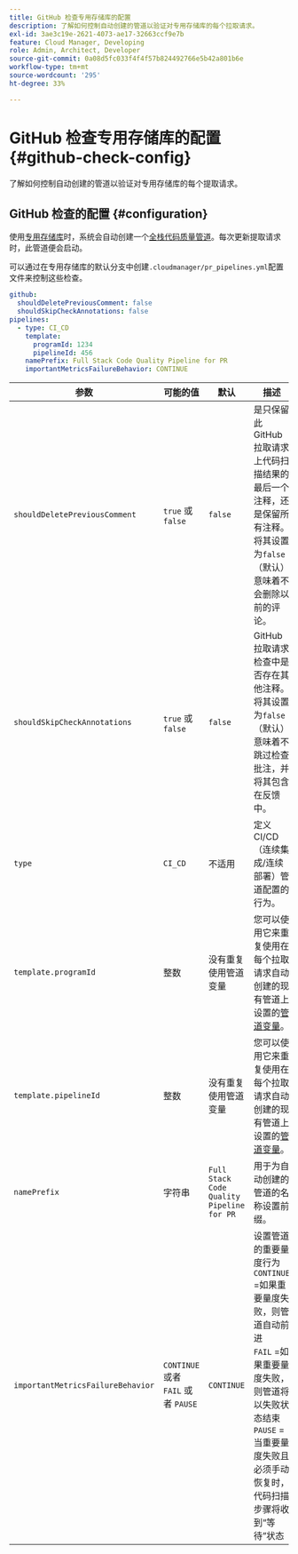```yaml
---
title: GitHub 检查专用存储库的配置
description: 了解如何控制自动创建的管道以验证对专用存储库的每个拉取请求。
exl-id: 3ae3c19e-2621-4073-ae17-32663ccf9e7b
feature: Cloud Manager, Developing
role: Admin, Architect, Developer
source-git-commit: 0a08d5fc033f4f4f57b824492766e5b42a801b6e
workflow-type: tm+mt
source-wordcount: '295'
ht-degree: 33%

---
```


# GitHub 检查专用存储库的配置 {#github-check-config}

了解如何控制自动创建的管道以验证对专用存储库的每个提取请求。

## GitHub 检查的配置 {#configuration}

使用[专用存储库](private-repositories.md#using)时，系统会自动创建一个[全栈代码质量管道](/help/implementing/cloud-manager/configuring-pipelines/introduction-ci-cd-pipelines.md)。每次更新提取请求时，此管道便会启动。

可以通过在专用存储库的默认分支中创建`.cloudmanager/pr_pipelines.yml`配置文件来控制这些检查。

```yaml
github:
  shouldDeletePreviousComment: false
  shouldSkipCheckAnnotations: false
pipelines:
  - type: CI_CD
    template:
      programId: 1234
      pipelineId: 456
    namePrefix: Full Stack Code Quality Pipeline for PR
    importantMetricsFailureBehavior: CONTINUE
```

| 参数 | 可能的值 | 默认 | 描述 |
| --- | --- | --- | --- |
| `shouldDeletePreviousComment` | `true` 或 `false` | `false` | 是只保留此GitHub拉取请求上代码扫描结果的最后一个注释，还是保留所有注释。 将其设置为`false`（默认）意味着不会删除以前的评论。 |
| `shouldSkipCheckAnnotations` | `true` 或 `false` | `false` | GitHub拉取请求检查中是否存在其他注释。 将其设置为`false`（默认）意味着不跳过检查批注，并将其包含在反馈中。 |
| `type` | `CI_CD` | 不适用 | 定义CI/CD（连续集成/连续部署）管道配置的行为。 |
| `template.programId` | 整数 | 没有重复使用管道变量 | 您可以使用它来重复使用在每个拉取请求自动创建的现有管道上设置的[管道变量](/help/implementing/cloud-manager/configuring-pipelines/pipeline-variables.md)。 |
| `template.pipelineId` | 整数 | 没有重复使用管道变量 | 您可以使用它来重复使用在每个拉取请求自动创建的现有管道上设置的[管道变量](/help/implementing/cloud-manager/configuring-pipelines/pipeline-variables.md)。 |
| `namePrefix` | 字符串 | `Full Stack Code Quality Pipeline for PR` | 用于为自动创建的管道的名称设置前缀。 |
| `importantMetricsFailureBehavior` | `CONTINUE` 或者 `FAIL` 或者 `PAUSE` | `CONTINUE` | 设置管道的重要量度行为<br>`CONTINUE` =如果重要量度失败，则管道自动前进<br>`FAIL` =如果重要量度失败，则管道将以失败状态结束<br>`PAUSE` =当重要量度失败且必须手动恢复时，代码扫描步骤将收到“等待”状态 |




